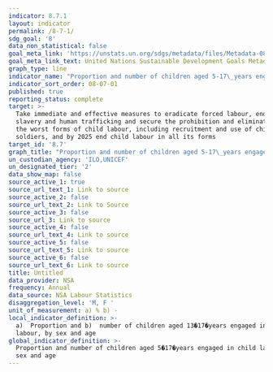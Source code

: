 ```yaml
---
indicator: 8.7.1
layout: indicator
permalink: /8-7-1/
sdg_goal: '8'
data_non_statistical: false
goal_meta_link: 'https://unstats.un.org/sdgs/metadata/files/Metadata-08-07-01.pdf'
goal_meta_link_text: United Nations Sustainable Development Goals Metadata (pdf 525kB)
graph_type: line
indicator_name: "Proportion and number of children aged 5‑17\_years engaged in child labour, by sex and age"
indicator_sort_order: 08-07-01
published: true
reporting_status: complete
target: >-
  Take immediate and effective measures to eradicate forced labour, end modern
  slavery and human trafficking and secure the prohibition and elimination of
  the worst forms of child labour, including recruitment and use of child
  soldiers, and by 2025 end child labour in all its forms
target_id: '8.7'
graph_title: "Proportion and number of children aged 5‑17\_years engaged in child labour, by sex and age"
un_custodian_agency: 'ILO,UNICEF'
un_designated_tier: '2'
data_show_map: false
source_active_1: true
source_url_text_1: Link to source
source_active_2: false
source_url_text_2: Link to Source
source_active_3: false
source_url_3: Link to source
source_active_4: false
source_url_text_4: Link to source
source_active_5: false
source_url_text_5: Link to source
source_active_6: false
source_url_text_6: Link to source
title: Untitled
data_provider: NSA
frequency: Annual
data_source: NSA Labour Statistics
disaggregation_level: 'M, F '
unit_of_measurement: a) % b) -
local_indicator_definition: >-
  a)  Proportion and b)  number of children aged 13�17�years engaged in child
  labour, by sex and age
global_indicator_definition: >-
  Proportion and number of children aged 5�17�years engaged in child labour, by
  sex and age
---
```

